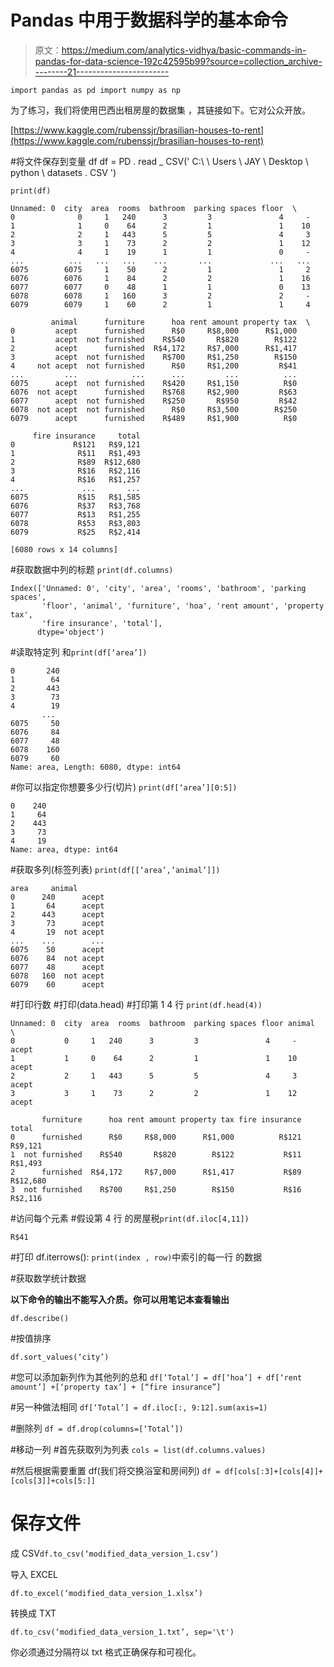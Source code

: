 # Pandas 中用于数据科学的基本命令

> 原文：<https://medium.com/analytics-vidhya/basic-commands-in-pandas-for-data-science-192c42595b99?source=collection_archive---------21----------------------->

`import pandas as pd
import numpy as np`

为了练习，我们将使用巴西出租房屋的数据集
，其链接如下。它对公众开放。

[https://www.kaggle.com/rubenssjr/brasilian-houses-to-rent](https://www.kaggle.com/rubenssjr/brasilian-houses-to-rent)

#将文件保存到变量 df
df = PD . read _ CSV(' C:\ \ Users \ JAY \ Desktop \ python \ datasets . CSV ')

`print(df)`

```
Unnamed: 0  city  area  rooms  bathroom  parking spaces floor  \
0              0     1   240      3         3               4     -   
1              1     0    64      2         1               1    10   
2              2     1   443      5         5               4     3   
3              3     1    73      2         2               1    12   
4              4     1    19      1         1               0     -   
...          ...   ...   ...    ...       ...             ...   ...   
6075        6075     1    50      2         1               1     2   
6076        6076     1    84      2         2               1    16   
6077        6077     0    48      1         1               0    13   
6078        6078     1   160      3         2               2     -   
6079        6079     1    60      2         1               1     4   

         animal      furniture      hoa rent amount property tax  \
0         acept      furnished      R$0     R$8,000      R$1,000   
1         acept  not furnished    R$540       R$820        R$122   
2         acept      furnished  R$4,172     R$7,000      R$1,417   
3         acept  not furnished    R$700     R$1,250        R$150   
4     not acept  not furnished      R$0     R$1,200         R$41   
...         ...            ...      ...         ...          ...   
6075      acept  not furnished    R$420     R$1,150          R$0   
6076  not acept      furnished    R$768     R$2,900         R$63   
6077      acept  not furnished    R$250       R$950         R$42   
6078  not acept  not furnished      R$0     R$3,500        R$250   
6079      acept      furnished    R$489     R$1,900          R$0   

     fire insurance     total  
0             R$121   R$9,121  
1              R$11   R$1,493  
2              R$89  R$12,680  
3              R$16   R$2,116  
4              R$16   R$1,257  
...             ...       ...  
6075           R$15   R$1,585  
6076           R$37   R$3,768  
6077           R$13   R$1,255  
6078           R$53   R$3,803  
6079           R$25   R$2,414  

[6080 rows x 14 columns]
```

#获取数据中列的标题
`print(df.columns)`

```
Index(['Unnamed: 0', 'city', 'area', 'rooms', 'bathroom', 'parking spaces',
       'floor', 'animal', 'furniture', 'hoa', 'rent amount', 'property tax',
       'fire insurance', 'total'],
      dtype='object')
```

#读取特定列
和`print(df[‘area’])`

```
0       240
1        64
2       443
3        73
4        19
       ... 
6075     50
6076     84
6077     48
6078    160
6079     60
Name: area, Length: 6080, dtype: int64
```

#你可以指定你想要多少行(切片)
`print(df[‘area’][0:5])`

```
0    240
1     64
2    443
3     73
4     19
Name: area, dtype: int64
```

#获取多列(标签列表)
`print(df[[‘area’,’animal’]])`

```
area     animal
0      240      acept
1       64      acept
2      443      acept
3       73      acept
4       19  not acept
...    ...        ...
6075    50      acept
6076    84  not acept
6077    48      acept
6078   160  not acept
6079    60      acept
```

#打印行数
#打印(data.head)
#打印第 1 4 行
`print(df.head(4))`

```
Unnamed: 0  city  area  rooms  bathroom  parking spaces floor animal  \
0           0     1   240      3         3               4     -  acept   
1           1     0    64      2         1               1    10  acept   
2           2     1   443      5         5               4     3  acept   
3           3     1    73      2         2               1    12  acept   

       furniture      hoa rent amount property tax fire insurance     total  
0      furnished      R$0     R$8,000      R$1,000          R$121   R$9,121  
1  not furnished    R$540       R$820        R$122           R$11   R$1,493  
2      furnished  R$4,172     R$7,000      R$1,417           R$89  R$12,680  
3  not furnished    R$700     R$1,250        R$150           R$16   R$2,116
```

#访问每个元素
#假设第 4 行
的房屋税`print(df.iloc[4,11])`

```
R$41
```

#打印 df.iterrows():
`print(index , row)`中索引的每一行
的数据

#获取数学统计数据

**以下命令的输出不能写入介质。你可以用笔记本查看输出**

`df.describe()`

#按值排序

`df.sort_values(‘city’)`

#您可以添加新列作为其他列的总和
`df[‘Total’] = df[‘hoa’] + df[‘rent amount’] +[‘property tax’] + [“fire insurance”]`

#另一种做法相同
`df[‘Total’] = df.iloc[:, 9:12].sum(axis=1)`

#删除列
`df = df.drop(columns=[‘Total’])`

#移动一列
#首先获取列为列表
`cols = list(df.columns.values)`

#然后根据需要重置 df(我们将交换浴室和房间列)
`df = df[cols[:3]+[cols[4]]+[cols[3]]+cols[5:]]`

# **保存文件**

成 CSV`df.to_csv(‘modified_data_version_1.csv’)`

导入 EXCEL

`df.to_excel(‘modified_data_version_1.xlsx’)`

转换成 TXT

`df.to_csv(‘modified_data_version_1.txt’, sep='\t')`

你必须通过分隔符以 txt 格式正确保存和可视化。